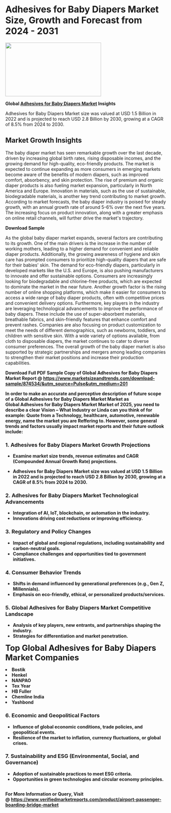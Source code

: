 <H1>Adhesives for Baby Diapers Market Size, Growth and Forecast from 2024 - 2031</H1><img class="aligncenter size-medium wp-image-584254" src="https://thirdeyenews.in/wp-content/uploads/2024/09/Global-Market-Research-300x168.jpeg" alt="" width="300" height="168" /><p><strong>Global&nbsp;<a href="https://www.marketsizeandtrends.com/download-sample/874534/&amp;utm_source=Pulse&amp;utm_medium=201">Adhesives for Baby Diapers Market</a> Insights</strong></p><p>Adhesives for Baby Diapers Market size was valued at USD 1.5 Billion in 2022 and is projected to reach USD 2.8 Billion by 2030, growing at a CAGR of 8.5% from 2024 to 2030.</p><p><h2>Market Growth Insights</h2> <p>The baby diaper market has seen remarkable growth over the last decade, driven by increasing global birth rates, rising disposable incomes, and the growing demand for high-quality, eco-friendly products. The market is expected to continue expanding as more consumers in emerging markets become aware of the benefits of modern diapers, such as improved comfort, absorbency, and skin protection. The rise of premium and organic diaper products is also fueling market expansion, particularly in North America and Europe. Innovation in materials, such as the use of sustainable, biodegradable materials, is another key trend contributing to market growth. According to market forecasts, the baby diaper industry is poised for steady growth, with an annual growth rate of around 5-6% over the next five years. The increasing focus on product innovation, along with a greater emphasis on online retail channels, will further drive the market's trajectory. </p> <p><strong>Download Sample</strong></p> <p>As the global baby diaper market expands, several factors are contributing to its growth. One of the main drivers is the increase in the number of working mothers, leading to a higher demand for convenient and reliable diaper products. Additionally, the growing awareness of hygiene and skin care has prompted consumers to prioritize high-quality diapers that are safe for their babies' skin. The demand for eco-friendly diapers, particularly in developed markets like the U.S. and Europe, is also pushing manufacturers to innovate and offer sustainable options. Consumers are increasingly looking for biodegradable and chlorine-free products, which are expected to dominate the market in the near future. Another growth factor is the rising number of online shopping platforms, which make it easier for consumers to access a wide range of baby diaper products, often with competitive prices and convenient delivery options. Furthermore, key players in the industry are leveraging technological advancements to improve the performance of baby diapers. These include the use of super-absorbent materials, breathable fabrics, and skin-friendly features that enhance comfort and prevent rashes. Companies are also focusing on product customization to meet the needs of different demographics, such as newborns, toddlers, and children with sensitive skin. With a wide variety of options available, from cloth to disposable diapers, the market continues to cater to diverse consumer preferences. The overall growth of the baby diaper market is also supported by strategic partnerships and mergers among leading companies to strengthen their market positions and increase their production capabilities. <p><strong></p><p><span class=""><strong>Download Full PDF Sample Copy of Global Adhesives for Baby Diapers Market Report</strong> @ <a href="https://www.marketsizeandtrends.com/download-sample/874534/&amp;utm_source=Pulse&amp;utm_medium=201" target="_blank">https://www.marketsizeandtrends.com/download-sample/874534/&amp;utm_source=Pulse&amp;utm_medium=201</a></span></p><p>In order to make an accurate and perceptive description of future scope of a Global&nbsp;Adhesives for Baby Diapers Market Market as Global&nbsp;Adhesives for Baby Diapers Market Market of 2025, you need to describe a clear Vision &ndash; What Industry or Linda can you think of for example: Quote from a Technology, healthcare, automotive, renewable energy, name the market you are Reffering to. However, some general trends and factors usually impact market reports and their future outlook include:</p><h3>1.&nbsp;<strong>Adhesives for Baby Diapers Market Growth Projections</strong></h3><ul><li>Examine market size trends, revenue estimates and CAGR (Compounded Annual Growth Rate) projections.</li><li><p>Adhesives for Baby Diapers Market size was valued at USD 1.5 Billion in 2022 and is projected to reach USD 2.8 Billion by 2030, growing at a CAGR of 8.5% from 2024 to 2030.</p></li></ul><h3>2.&nbsp;<strong>Adhesives for Baby Diapers Market Technological Advancements</strong></h3><ul><li>Integration of AI, IoT, blockchain, or automation in the industry.</li><li>Innovations driving cost reductions or improving efficiency.</li></ul><h3>3.&nbsp;<strong>Regulatory and Policy Changes</strong></h3><ul><li>Impact of global and regional regulations, including sustainability and carbon-neutral goals.</li><li>Compliance challenges and opportunities tied to government initiatives.</li></ul><h3>4.&nbsp;<strong>Consumer Behavior Trends</strong></h3><ul><li>Shifts in demand influenced by generational preferences (e.g., Gen Z, Millennials).</li><li>Emphasis on eco-friendly, ethical, or personalized products/services.</li></ul><h3>5.&nbsp;<strong>Global Adhesives for Baby Diapers Market Competitive Landscape</strong></h3><ul><li>Analysis of key players, new entrants, and partnerships shaping the industry.</li><li>Strategies for differentiation and market penetration.</li></ul><p data-pm-slice="1 1 []"><span style="color: inherit; font-family: inherit; font-size: 25px;">Top Global Adhesives for Baby Diapers Market Companies</span></p><div class="" data-test-id=""><p><li>Bostik</li><li> Henkel</li><li> NANPAO</li><li> Tex Year</li><li> HB Fuller</li><li> Chemline India</li><li> Yashbond</li></p></div><h3>6.&nbsp;<strong>Economic and Geopolitical Factors</strong></h3><ul><li>Influence of global economic conditions, trade policies, and geopolitical events.</li><li>Resilience of the market to inflation, currency fluctuations, or global crises.</li></ul><h3>7.&nbsp;<strong>Sustainability and ESG (Environmental, Social, and Governance)</strong></h3><ul><li>Adoption of sustainable practices to meet ESG criteria.</li><li>Opportunities in green technologies and circular economy principles.</li></ul><h2><strong style="font-size: 14px;">For More Information or Query, Visit @&nbsp;</strong><a style="background-color: #ffffff; font-size: 14px;" href="https://www.marketsizeandtrends.com/report/adhesives-for-baby-diapers-market/" target="_blank">https://www.verifiedmarketreports.com/product/airport-passenger-boarding-bridge-market</a></h2>
